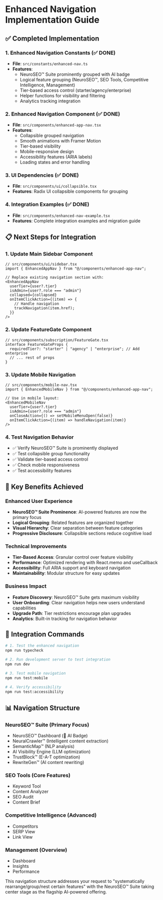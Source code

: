 
# Enhanced Navigation Implementation Guide

## ✅ Completed Implementation

### 1. Enhanced Navigation Constants (✅ DONE)
- **File**: `src/constants/enhanced-nav.ts`
- **Features**: 
  - NeuroSEO™ Suite prominently grouped with AI badge
  - Logical feature grouping (NeuroSEO™, SEO Tools, Competitive Intelligence, Management)
  - Tier-based access control (starter/agency/enterprise)
  - Helper functions for visibility and filtering
  - Analytics tracking integration

### 2. Enhanced Navigation Component (✅ DONE)
- **File**: `src/components/enhanced-app-nav.tsx`
- **Features**:
  - Collapsible grouped navigation
  - Smooth animations with Framer Motion
  - Tier-based visibility
  - Mobile-responsive design
  - Accessibility features (ARIA labels)
  - Loading states and error handling

### 3. UI Dependencies (✅ DONE)
- **File**: `src/components/ui/collapsible.tsx`
- **Features**: Radix UI collapsible components for grouping

### 4. Integration Examples (✅ DONE)
- **File**: `src/components/enhanced-nav-example.tsx`
- **Features**: Complete integration examples and migration guide

## 📋 Next Steps for Integration

### 1. Update Main Sidebar Component
```tsx
// src/components/ui/sidebar.tsx
import { EnhancedAppNav } from "@/components/enhanced-app-nav";

// Replace existing navigation section with:
<EnhancedAppNav
  userTier={user?.tier}
  isAdmin={user?.role === "admin"}
  collapsed={collapsed}
  onItemClickAction={(item) => {
    // Handle navigation
    trackNavigation(item.href);
  }}
/>
```

### 2. Update FeatureGate Component
```tsx
// src/components/subscription/FeatureGate.tsx
interface FeatureGateProps {
  requiredTier?: "starter" | "agency" | "enterprise"; // Add enterprise
  // ... rest of props
}
```

### 3. Update Mobile Navigation
```tsx
// src/components/mobile-nav.tsx
import { EnhancedMobileNav } from "@/components/enhanced-app-nav";

// Use in mobile layout:
<EnhancedMobileNav
  userTier={user?.tier}
  isAdmin={user?.role === "admin"}
  onCloseAction={() => setMobileMenuOpen(false)}
  onItemClickAction={(item) => handleNavigation(item)}
/>
```

### 4. Test Navigation Behavior
- ✅ Verify NeuroSEO™ Suite is prominently displayed
- ✅ Test collapsible group functionality
- ✅ Validate tier-based access control
- ✅ Check mobile responsiveness
- ✅ Test accessibility features

## 🎯 Key Benefits Achieved

### Enhanced User Experience
- **NeuroSEO™ Suite Prominence**: AI-powered features are now the primary focus
- **Logical Grouping**: Related features are organized together
- **Visual Hierarchy**: Clear separation between feature categories
- **Progressive Disclosure**: Collapsible sections reduce cognitive load

### Technical Improvements
- **Tier-Based Access**: Granular control over feature visibility
- **Performance**: Optimized rendering with React.memo and useCallback
- **Accessibility**: Full ARIA support and keyboard navigation
- **Maintainability**: Modular structure for easy updates

### Business Impact
- **Feature Discovery**: NeuroSEO™ Suite gets maximum visibility
- **User Onboarding**: Clear navigation helps new users understand capabilities
- **Upgrade Path**: Tier restrictions encourage plan upgrades
- **Analytics**: Built-in tracking for navigation behavior

## 🔧 Integration Commands

```bash
# 1. Test the enhanced navigation
npm run typecheck

# 2. Run development server to test integration
npm run dev

# 3. Test mobile navigation
npm run test:mobile

# 4. Verify accessibility
npm run test:accessibility
```

## 📊 Navigation Structure

### NeuroSEO™ Suite (Primary Focus)
- NeuroSEO™ Dashboard (🧠 AI Badge)
- NeuralCrawler™ (Intelligent content extraction)
- SemanticMap™ (NLP analysis)
- AI Visibility Engine (LLM optimization)
- TrustBlock™ (E-A-T optimization)
- RewriteGen™ (AI content rewriting)

### SEO Tools (Core Features)
- Keyword Tool
- Content Analyzer
- SEO Audit
- Content Brief

### Competitive Intelligence (Advanced)
- Competitors
- SERP View
- Link View

### Management (Overview)
- Dashboard
- Insights
- Performance

This navigation structure addresses your request to "systematically rearrange/group/nest certain features" 
with the NeuroSEO™ Suite taking center stage as the flagship AI-powered offering.
